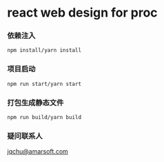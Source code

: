 # react web design for proc

### 依赖注入
```
npm install/yarn install
```

### 项目启动
```
npm run start/yarn start
```

### 打包生成静态文件
```
npm run build/yarn build
```

### 疑问联系人
jqchu@amarsoft.com
